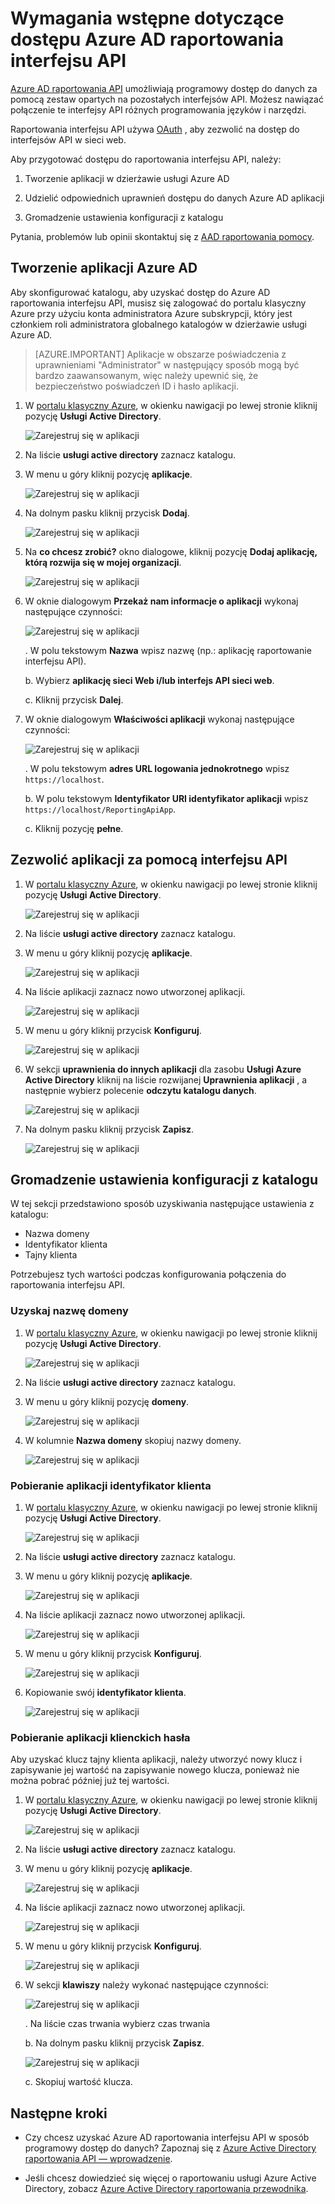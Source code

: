 <properties
    pageTitle="Wymagania wstępne dotyczące uzyskiwania dostępu Azure AD raportowania interfejsu API. | Microsoft Azure"
    description="Dowiedz się więcej o wymagania wstępne dotyczące dostępu Azure AD raportowania interfejsu API"
    services="active-directory"
    documentationCenter=""
    authors="dhanyahk"
    manager="femila"
    editor=""/>

<tags
    ms.service="active-directory"
    ms.devlang="na"
    ms.topic="article"
    ms.tgt_pltfrm="na"
    ms.workload="identity"
    ms.date="09/25/2016"
    ms.author="dhanyahk;markvi"/>

# <a name="prerequisites-to-access-the-azure-ad-reporting-api"></a>Wymagania wstępne dotyczące dostępu Azure AD raportowania interfejsu API 

[Azure AD raportowania API](https://msdn.microsoft.com/library/azure/ad/graph/howto/azure-ad-reports-and-events-preview) umożliwiają programowy dostęp do danych za pomocą zestaw opartych na pozostałych interfejsów API. Możesz nawiązać połączenie te interfejsy API różnych programowania języków i narzędzi.

Raportowania interfejsu API używa [OAuth](https://msdn.microsoft.com/library/azure/dn645545.aspx) , aby zezwolić na dostęp do interfejsów API w sieci web. 

Aby przygotować dostępu do raportowania interfejsu API, należy:

1. Tworzenie aplikacji w dzierżawie usługi Azure AD 

2. Udzielić odpowiednich uprawnień dostępu do danych Azure AD aplikacji

3. Gromadzenie ustawienia konfiguracji z katalogu

Pytania, problemów lub opinii skontaktuj się z [AAD raportowania pomocy](mailto:aadreportinghelp@microsoft.com).


## <a name="create-an-azure-ad-application"></a>Tworzenie aplikacji Azure AD

Aby skonfigurować katalogu, aby uzyskać dostęp do Azure AD raportowania interfejsu API, musisz się zalogować do portalu klasyczny Azure przy użyciu konta administratora Azure subskrypcji, który jest członkiem roli administratora globalnego katalogów w dzierżawie usługi Azure AD.

> [AZURE.IMPORTANT] Aplikacje w obszarze poświadczenia z uprawnieniami "Administrator" w następujący sposób mogą być bardzo zaawansowanym, więc należy upewnić się, że bezpieczeństwo poświadczeń ID i hasło aplikacji.


1. W [portalu klasyczny Azure](https://manage.windowsazure.com), w okienku nawigacji po lewej stronie kliknij pozycję **Usługi Active Directory**.

    ![Zarejestruj się w aplikacji](./media/active-directory-reporting-api-prerequisites/01.png) 

2. Na liście **usługi active directory** zaznacz katalogu.

3. W menu u góry kliknij pozycję **aplikacje**.

    ![Zarejestruj się w aplikacji](./media/active-directory-reporting-api-prerequisites/02.png) 

4. Na dolnym pasku kliknij przycisk **Dodaj**.

    ![Zarejestruj się w aplikacji](./media/active-directory-reporting-api-prerequisites/03.png) 

5. Na **co chcesz zrobić?** okno dialogowe, kliknij pozycję **Dodaj aplikację, którą rozwija się w mojej organizacji**. 

    ![Zarejestruj się w aplikacji](./media/active-directory-reporting-api-prerequisites/04.png) 


6. W oknie dialogowym **Przekaż nam informacje o aplikacji** wykonaj następujące czynności: 

    ![Zarejestruj się w aplikacji](./media/active-directory-reporting-api-prerequisites/05.png) 

    . W polu tekstowym **Nazwa** wpisz nazwę (np.: aplikację raportowanie interfejsu API).

    b. Wybierz **aplikację sieci Web i/lub interfejs API sieci web**.

    c. Kliknij przycisk **Dalej**.


7. W oknie dialogowym **Właściwości aplikacji** wykonaj następujące czynności: 

    ![Zarejestruj się w aplikacji](./media/active-directory-reporting-api-prerequisites/06.png) 

    . W polu tekstowym **adres URL logowania jednokrotnego** wpisz `https://localhost`.

    b. W polu tekstowym **Identyfikator URI identyfikator aplikacji** wpisz ```https://localhost/ReportingApiApp```.

    c. Kliknij pozycję **pełne**.



## <a name="grant-your-application-permission-to-use-the-api"></a>Zezwolić aplikacji za pomocą interfejsu API

1. W [portalu klasyczny Azure](https://manage.windowsazure.com/), w okienku nawigacji po lewej stronie kliknij pozycję **Usługi Active Directory**.

    ![Zarejestruj się w aplikacji](./media/active-directory-reporting-api-prerequisites/01.png) 

2. Na liście **usługi active directory** zaznacz katalogu.

3. W menu u góry kliknij pozycję **aplikacje**.

    ![Zarejestruj się w aplikacji](./media/active-directory-reporting-api-prerequisites/02.png)


3. Na liście aplikacji zaznacz nowo utworzonej aplikacji.

    ![Zarejestruj się w aplikacji](./media/active-directory-reporting-api-prerequisites/07.png)

4. W menu u góry kliknij przycisk **Konfiguruj**.

    ![Zarejestruj się w aplikacji](./media/active-directory-reporting-api-prerequisites/08.png)


5. W sekcji **uprawnienia do innych aplikacji** dla zasobu **Usługi Azure Active Directory** kliknij na liście rozwijanej **Uprawnienia aplikacji** , a następnie wybierz polecenie **odczytu katalogu danych**.

    ![Zarejestruj się w aplikacji](./media/active-directory-reporting-api-prerequisites/09.png)


5. Na dolnym pasku kliknij przycisk **Zapisz**.

    ![Zarejestruj się w aplikacji](./media/active-directory-reporting-api-prerequisites/10.png)


## <a name="gather-configuration-settings-from-your-directory"></a>Gromadzenie ustawienia konfiguracji z katalogu

W tej sekcji przedstawiono sposób uzyskiwania następujące ustawienia z katalogu:

- Nazwa domeny
- Identyfikator klienta
- Tajny klienta

Potrzebujesz tych wartości podczas konfigurowania połączenia do raportowania interfejsu API. 


### <a name="get-your-domain-name"></a>Uzyskaj nazwę domeny

1. W [portalu klasyczny Azure](https://manage.windowsazure.com), w okienku nawigacji po lewej stronie kliknij pozycję **Usługi Active Directory**.

    ![Zarejestruj się w aplikacji](./media/active-directory-reporting-api-prerequisites/01.png) 

2. Na liście **usługi active directory** zaznacz katalogu.

3. W menu u góry kliknij pozycję **domeny**.

    ![Zarejestruj się w aplikacji](./media/active-directory-reporting-api-prerequisites/11.png) 

4. W kolumnie **Nazwa domeny** skopiuj nazwy domeny.

    ![Zarejestruj się w aplikacji](./media/active-directory-reporting-api-prerequisites/12.png) 


### <a name="get-the-applications-client-id"></a>Pobieranie aplikacji identyfikator klienta

1. W [portalu klasyczny Azure](https://manage.windowsazure.com), w okienku nawigacji po lewej stronie kliknij pozycję **Usługi Active Directory**.

    ![Zarejestruj się w aplikacji](./media/active-directory-reporting-api-prerequisites/01.png) 

2. Na liście **usługi active directory** zaznacz katalogu.

3. W menu u góry kliknij pozycję **aplikacje**.

    ![Zarejestruj się w aplikacji](./media/active-directory-reporting-api-prerequisites/02.png) 

4. Na liście aplikacji zaznacz nowo utworzonej aplikacji.

    ![Zarejestruj się w aplikacji](./media/active-directory-reporting-api-prerequisites/07.png)

4. W menu u góry kliknij przycisk **Konfiguruj**.

    ![Zarejestruj się w aplikacji](./media/active-directory-reporting-api-prerequisites/08.png)

4. Kopiowanie swój **identyfikator klienta**.

    ![Zarejestruj się w aplikacji](./media/active-directory-reporting-api-prerequisites/13.png)


### <a name="get-the-applications-client-secret"></a>Pobieranie aplikacji klienckich hasła

Aby uzyskać klucz tajny klienta aplikacji, należy utworzyć nowy klucz i zapisywanie jej wartość na zapisywanie nowego klucza, ponieważ nie można pobrać później już tej wartości.

1. W [portalu klasyczny Azure](https://manage.windowsazure.com), w okienku nawigacji po lewej stronie kliknij pozycję **Usługi Active Directory**.

    ![Zarejestruj się w aplikacji](./media/active-directory-reporting-api-prerequisites/01.png) 

2. Na liście **usługi active directory** zaznacz katalogu.

3. W menu u góry kliknij pozycję **aplikacje**.

    ![Zarejestruj się w aplikacji](./media/active-directory-reporting-api-prerequisites/02.png) 

4. Na liście aplikacji zaznacz nowo utworzonej aplikacji.

    ![Zarejestruj się w aplikacji](./media/active-directory-reporting-api-prerequisites/07.png)

4. W menu u góry kliknij przycisk **Konfiguruj**.

    ![Zarejestruj się w aplikacji](./media/active-directory-reporting-api-prerequisites/08.png)

5. W sekcji **klawiszy** należy wykonać następujące czynności: 

    ![Zarejestruj się w aplikacji](./media/active-directory-reporting-api-prerequisites/14.png)

    . Na liście czas trwania wybierz czas trwania

    b. Na dolnym pasku kliknij przycisk **Zapisz**.

    ![Zarejestruj się w aplikacji](./media/active-directory-reporting-api-prerequisites/10.png)

    c. Skopiuj wartość klucza.

## <a name="next-steps"></a>Następne kroki

- Czy chcesz uzyskać Azure AD raportowania interfejsu API w sposób programowy dostęp do danych? Zapoznaj się z [Azure Active Directory raportowania API — wprowadzenie](active-directory-reporting-api-getting-started.md).

- Jeśli chcesz dowiedzieć się więcej o raportowaniu usługi Azure Active Directory, zobacz [Azure Active Directory raportowania przewodnika](active-directory-reporting-guide.md).  
